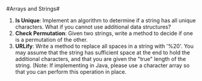 #Arrays and Strings#
1.  **Is Unique**: Implement an algorithm to determine if a string has all unique characters. What if you cannot use additional data structures?
2.  **Check Permutation**: Given two strings, write a method to decide if one is a permutation of the other.
3.  **URLify**: Write a method to replace all spaces in a string with '%20'. You may assume that the string has sufficient 
    space at the end to hold the additional characters, and that you are given the "true" length of the string. (Note: If implementing in Java, please use a character array so that you can perform this operation in place.
